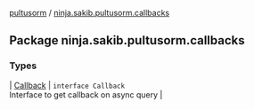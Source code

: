 [pultusorm](../index.md) / [ninja.sakib.pultusorm.callbacks](.)

## Package ninja.sakib.pultusorm.callbacks

### Types

| [Callback](-callback/index.md) | `interface Callback`<br>Interface to get callback on async query |

